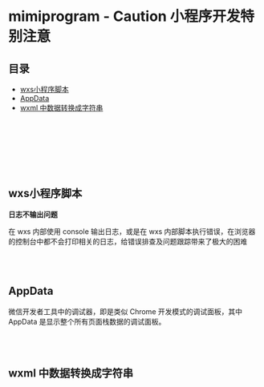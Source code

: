 # mimiprogram - Caution 小程序开发特别注意

## 目录
- [wxs小程序脚本](#wxs小程序脚本)
- [AppData](#AppData)
- [wxml 中数据转换成字符串](#wxml-中数据转换成字符串)


<br><br><br><br><br><br>

## wxs小程序脚本

**日志不输出问题**

在 wxs 内部使用 console 输出日志，或是在 wxs 内部脚本执行错误，在浏览器的控制台中都不会打印相关的日志，给错误排查及问题跟踪带来了极大的困难

<br><br>

## AppData

微信开发者工具中的调试器，即是类似 Chrome 开发模式的调试面板，其中 AppData 是显示整个所有页面栈数据的调试面板。

<br><br>

## wxml 中数据转换成字符串

<br><br>
